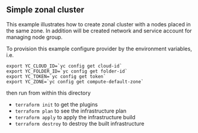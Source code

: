 Simple zonal cluster
--------------------

This example illustrates how to create zonal cluster with a nodes placed in the same zone. In addition will be created
network and service account for managing node group. 

To provision this example configure provider by the environment variables, i.e.

```
export YC_CLOUD_ID=`yc config get cloud-id`
export YC_FOLDER_ID=`yc config get folder-id`
export YC_TOKEN=`yc config get token`
export YC_ZONE=`yc config get compute-default-zone`
```

then run from within this directory

* `terraform init` to get the plugins
* `terraform plan` to see the infrastructure plan
* `terraform apply` to apply the infrastructure build
* `terraform destroy` to destroy the built infrastructure
